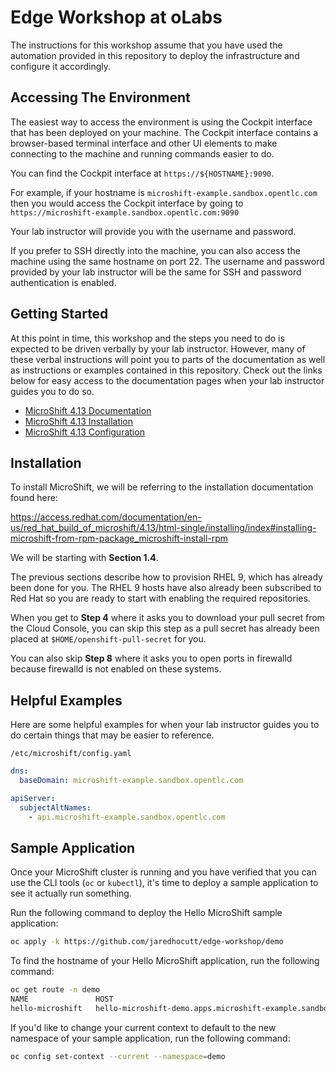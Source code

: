 # Edge Workshop at oLabs

The instructions for this workshop assume that you have used the automation
provided in this repository to deploy the infrastructure and configure it
accordingly.

## Accessing The Environment

The easiest way to access the environment is using the Cockpit interface that
has been deployed on your machine. The Cockpit interface contains a
browser-based terminal interface and other UI elements to make connecting to
the machine and running commands easier to do.

You can find the Cockpit interface at `https://${HOSTNAME}:9090`.

For example, if your hostname is `microshift-example.sandbox.opentlc.com` then
you would access the Cockpit interface by going to
`https://microshift-example.sandbox.opentlc.com:9090`

Your lab instructor will provide you with the username and password.

If you prefer to SSH directly into the machine, you can also access the machine
using the same hostname on port 22. The username and password provided by your
lab instructor will be the same for SSH and password authentication is enabled.

## Getting Started

At this point in time, this workshop and the steps you need to do is expected
to be driven verbally by your lab instructor. However, many of these verbal
instructions will point you to parts of the documentation as well as
instructions or examples contained in this repository. Check out the links
below for easy access to the documentation pages when your lab instructor
guides you to do so.

- [MicroShift 4.13
  Documentation](https://access.redhat.com/documentation/en-us/red_hat_build_of_microshift/4.13)
- [MicroShift 4.13
  Installation](https://access.redhat.com/documentation/en-us/red_hat_build_of_microshift/4.13/html-single/installing)
- [MicroShift 4.13
  Configuration](https://access.redhat.com/documentation/en-us/red_hat_build_of_microshift/4.13/html-single/configuring)

## Installation

To install MicroShift, we will be referring to the installation documentation
found here:

https://access.redhat.com/documentation/en-us/red_hat_build_of_microshift/4.13/html-single/installing/index#installing-microshift-from-rpm-package_microshift-install-rpm

We will be starting with **Section 1.4**.

The previous sections describe how to provision RHEL 9, which has already been
done for you. The RHEL 9 hosts have also already been subscribed to Red Hat so
you are ready to start with enabling the required repositories.

When you get to **Step 4** where it asks you to download your pull secret from
the Cloud Console, you can skip this step as a pull secret has already been
placed at `$HOME/openshift-pull-secret` for you.

You can also skip **Step 8** where it asks you to open ports in firewalld
because firewalld is not enabled on these systems.

## Helpful Examples

Here are some helpful examples for when your lab instructor guides you to do
certain things that may be easier to reference.

`/etc/microshift/config.yaml`

```yaml
dns:
  baseDomain: microshift-example.sandbox.opentlc.com

apiServer:
  subjectAltNames:
    - api.microshift-example.sandbox.opentlc.com
```

## Sample Application

Once your MicroShift cluster is running and you have verified that you can use
the CLI tools (`oc` or `kubectl`), it's time to deploy a sample application to
see it actually run something.

Run the following command to deploy the Hello MicroShift sample application:

```bash
oc apply -k https://github.com/jaredhocutt/edge-workshop/demo
```

To find the hostname of your Hello MicroShift application, run the following
command:

```bash
oc get route -n demo
NAME               HOST                                                                ADMITTED   SERVICE            TLS
hello-microshift   hello-microshift-demo.apps.microshift-example.sandbox.opentlc.com   True       hello-microshift
```

If you'd like to change your current context to default to the new namespace of
your sample application, run the following command:

```bash
oc config set-context --current --namespace=demo
```
